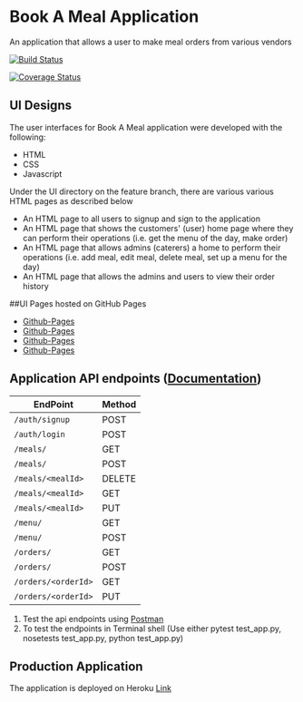 # Book A Meal Application

An application that allows a user to make meal orders from various vendors


[![Build Status](https://travis-ci.org/DerekWasswa/BookAMeal.svg?branch=master)](https://travis-ci.org/DerekWasswa/BookAMeal)

[![Coverage Status](https://coveralls.io/repos/github/DerekWasswa/BookAMeal/badge.svg?branch=master)](https://coveralls.io/github/DerekWasswa/BookAMeal?branch=tests_amends)




## UI Designs

The user interfaces for Book A Meal application were developed with the following:
* HTML
* CSS
* Javascript

Under the UI directory on the feature branch, there are various various HTML pages as described below
* An HTML page to all users to signup and sign to the application
* An HTML page that shows the customers' (user) home page where they can perform their operations (i.e. get the menu of the day, make order)
* An HTML page that allows admins (caterers) a home to perform their operations (i.e. add meal, edit meal, delete meal, set up a menu for the day)
* An HTML page that allows the admins and users to view their order history

##UI Pages hosted on GitHub Pages
* [Github-Pages](https://derekwasswa.github.io/BookAMeal/index.html)
* [Github-Pages](https://derekwasswa.github.io/BookAMeal/admin.html)
* [Github-Pages](https://derekwasswa.github.io/BookAMeal/customer.html)
* [Github-Pages](https://derekwasswa.github.io/BookAMeal/orderhistory.html)




## Application API endpoints ([Documentation](https://app.swaggerhub.com/apis/DerekWasswa/BookAMealAPI/1.0.0))

| EndPoint                | Method |
| ----------------------- | ------ |
| `/auth/signup`          | POST   |
| `/auth/login`           | POST   |
| `/meals/`               | GET    |
| `/meals/`               | POST   |
| `/meals/<mealId>`       | DELETE |
| `/meals/<mealId>`       | GET    |
| `/meals/<mealId>`       | PUT    |
| `/menu/`                | GET    |
| `/menu/`                | POST   |
| `/orders/`              | GET    |
| `/orders/`              | POST   |
| `/orders/<orderId>`     | GET    |
| `/orders/<orderId>`     | PUT    |

1.  Test the api endpoints using [Postman](https://www.getpostman.com/)
2.  To test the endpoints in Terminal shell (Use either pytest test_app.py, nosetests test_app.py, python test_app.py)



## Production Application
The application is deployed on Heroku [Link]()
